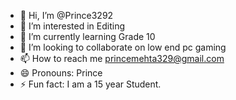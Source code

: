 - 👋 Hi, I’m @Prince3292
- 👀 I’m interested in Editing
- 🌱 I’m currently learning Grade 10
- 💞️ I’m looking to collaborate on low end pc gaming
- 📫 How to reach me princemehta329@gmail.com
- 😄 Pronouns: Prince
- ⚡ Fun fact: I am a 15 year Student. 

<!---
Prince3292/Prince3292 is a ✨ special ✨ repository because its `README.md` (this file) appears on your GitHub profile.
You can click the Preview link to take a look at your changes.
--->

